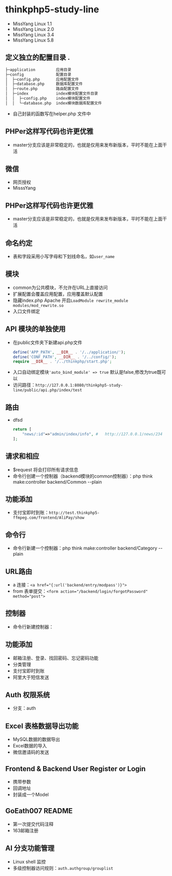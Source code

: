 # thinkphp5-study-line
+ MissYang Linux 1.1
+ MissYang Linux 2.0
+ MissYang Linux 3.4
+ MissYang Linux 5.8

##  定义独立的配置目录 .
```bash
├─application         应用目录
├─config              配置目录
│  ├─config.php       应用配置文件
│  ├─database.php     数据库配置文件
│  ├─route.php        路由配置文件
│  ├─index            index模块配置文件目录
│  │  ├─config.php    index模块配置文件
│  │  └─database.php  index模块数据库配置文件
```
+   自己封装的函数写在helper.php 文件中
##   PHPer这样写代码也许更优雅
+   master分支应该是非常稳定的，也就是仅用来发布新版本，平时不能在上面干活
##  微信
+   网页授权
+   MisssYang

##   PHPer这样写代码也许更优雅
+   master分支应该是非常稳定的，也就是仅用来发布新版本，平时不能在上面干活

## 命名约定
+   表和字段采用小写字母和下划线命名，如`user_name`

##  模块
+   common为公共模块，不允许在URL上直接访问   
+   扩展配置会覆盖应用配置，应用覆盖默认配置   
+   隐藏index.php Apache 开启`LoadModule rewrite_module modules/mod_rewrite.so`
+   入口文件绑定
##  API 模块的单独使用
+   在public文件夹下新建api.php文件
    ```php
    define('APP_PATH', __DIR__ . '/../application/');
    define('CONF_PATH', __DIR__ . '/../config/');
    require __DIR__ . '/../thinkphp/start.php';
    ```
+   入口自动绑定模块`'auto_bind_module' => true` 默认是false,修改为true既可以
+   访问路径：`http://127.0.0.1:8080/thinkphp5-study-line/public/api.php/index/test`
##  路由
+   dfsd
    ```php
    return [
        "news/:id"=>"admin/index/info", #   http://127.0.0.1/news/234
    ];
    ```
##  请求和相应
+   $request 将会打印所有请求信息
+   命令行创建一个控制器（backend模块的common控制器）：php think make:controller backend/Common --plain
##  功能添加
+   支付宝即时到账：`http://test.thinkphp5-ffmpeg.com/frontend/AliPay/show`

##  命令行
+ 命令行新建一个控制器：php think make:controller backend/Category --plain

## URL路由
+   a 连接：`<a href="{:url('backend/entry/modpass')}">`
+   from 表单提交：`<form action="/backend/login/forgotPassword" method="post">`
##  控制器
+   命令行新建控制器：
## 功能添加
+   邮箱注册、登录、找回密码、忘记密码功能
+   分类管理
+   支付宝即时到账
+   阿里大于短信发送
##  Auth 权限系统
+   分支：auth
##  Excel 表格数据导出功能
+   MySQL数据的数据导出
+   Excel数据的导入
+   微信邀请码的发送
##  Frontend & Backend User Register or Login 
+  携带参数
+  回调地址
+  封装成一个Model
##  GoEath007 README
+  第一次提交代码注释
+  163邮箱注册
##  AI 分支功能管理
+   Linux shell 监控
+   多级控制器访问规则：`auth.authgroup/grouplist`


